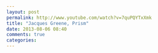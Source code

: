 ```yaml
---
layout: post
permalink: http://www.youtube.com/watch?v=7quPQYTxXmk
title: "Jacques Greene, Prism"
date: 2013-08-06 08:40
comments: true
categories: 
---
```

